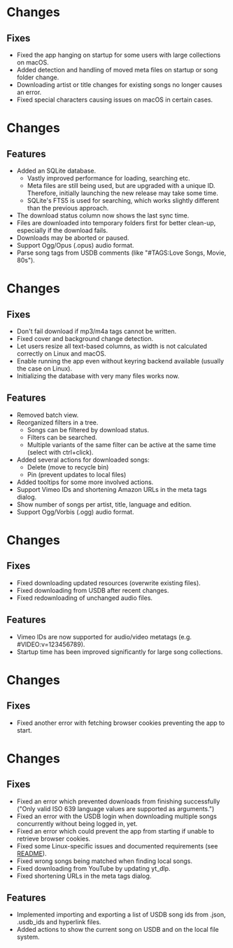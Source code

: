 <!-- 0.5.1 -->

# Changes

## Fixes

- Fixed the app hanging on startup for some users with large collections on macOS.
- Added detection and handling of moved meta files on startup or song folder change.
- Downloading artist or title changes for existing songs no longer causes an error.
- Fixed special characters causing issues on macOS in certain cases.

<!-- 0.5.0 -->

# Changes

## Features

- Added an SQLite database.
  - Vastly improved performance for loading, searching etc.
  - Meta files are still being used, but are upgraded with a unique ID. Therefore,
    initially launching the new release may take some time.
  - SQLite's FTS5 is used for searching, which works slightly different than the
    previous approach.
- The download status column now shows the last sync time.
- Files are downloaded into temporary folders first for better clean-up, especially if
  the download fails.
- Downloads may be aborted or paused.
- Support Ogg/Opus (.opus) audio format.
- Parse song tags from USDB comments (like "#TAGS:Love Songs, Movie, 80s").

<!-- 0.4.0 -->

# Changes

## Fixes

- Don't fail download if mp3/m4a tags cannot be written.
- Fixed cover and background change detection.
- Let users resize all text-based columns, as width is not calculated correctly on Linux and macOS.
- Enable running the app even without keyring backend available (usually the case on Linux).
- Initializing the database with very many files works now.

## Features

- Removed batch view.
- Reorganized filters in a tree.
  - Songs can be filtered by download status.
  - Filters can be searched.
  - Multiple variants of the same filter can be active at the same time (select with ctrl+click).
- Added several actions for downloaded songs:
  - Delete (move to recycle bin)
  - Pin (prevent updates to local files)
- Added tooltips for some more involved actions.
- Support Vimeo IDs and shortening Amazon URLs in the meta tags dialog.
- Show number of songs per artist, title, language and edition.
- Support Ogg/Vorbis (.ogg) audio format.

<!-- 0.3.0 -->

# Changes

## Fixes

- Fixed downloading updated resources (overwrite existing files).
- Fixed downloading from USDB after recent changes.
- Fixed redownloading of unchanged audio files.

## Features

- Vimeo IDs are now supported for audio/video metatags (e.g. #VIDEO:v=123456789).
- Startup time has been improved significantly for large song collections.

<!-- 0.2.1 -->

# Changes

## Fixes

- Fixed another error with fetching browser cookies preventing the app to start.

<!-- 0.2.0 -->

# Changes

## Fixes

- Fixed an error which prevented downloads from finishing successfully ("Only valid ISO 639 language values are supported as arguments.")
- Fixed an error with the USDB login when downloading multiple songs concurrently without being logged in, yet.
- Fixed an error which could prevent the app from starting if unable to retrieve browser cookies.
- Fixed some Linux-specific issues and documented requirements (see [README](https://github.com/bohning/usdb_syncer/blob/main/README.md)).
- Fixed wrong songs being matched when finding local songs.
- Fixed downloading from YouTube by updating yt_dlp.
- Fixed shortening URLs in the meta tags dialog.

## Features

- Implemented importing and exporting a list of USDB song ids from .json, .usdb_ids and hyperlink files.
- Added actions to show the current song on USDB and on the local file system.
